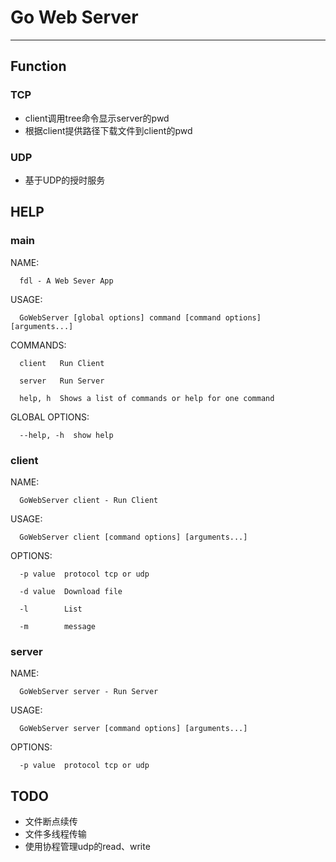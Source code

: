 # Go Web Server 
----------

## Function

### TCP
* client调用tree命令显示server的pwd
* 根据client提供路径下载文件到client的pwd
### UDP
* 基于UDP的授时服务

## HELP
### main
NAME:

      fdl - A Web Sever App

USAGE:

      GoWebServer [global options] command [command options] [arguments...]

COMMANDS:

      client   Run Client
   
      server   Run Server
   
      help, h  Shows a list of commands or help for one command
   

GLOBAL OPTIONS:

      --help, -h  show help
   
### client

NAME:

      GoWebServer client - Run Client

USAGE:

      GoWebServer client [command options] [arguments...]

OPTIONS:

      -p value  protocol tcp or udp
   
      -d value  Download file
   
      -l        List

      -m        message

   
### server
NAME:

      GoWebServer server - Run Server

USAGE:

      GoWebServer server [command options] [arguments...]

OPTIONS:

      -p value  protocol tcp or udp

## TODO
* 文件断点续传
* 文件多线程传输
* 使用协程管理udp的read、write 



